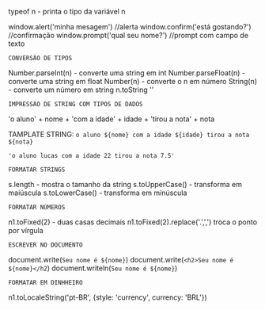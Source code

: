 typeof n - printa o tipo da variável n

window.alert('minha mesagem') //alerta
window.confirm('está gostando?') //confirmação
window.prompt('qual seu nome?') //prompt com campo de texto

	CONVERSÃO DE TIPOS

Number.parseInt(n) - converte uma string em int
Number.parseFloat(n) - converte uma string em float
Number(n) - converte o n em número
String(n) - converte um número em string
 n.toString ''


	IMPRESSÃO DE STRING COM TIPOS DE DADOS

'o aluno' + nome + 'com a idade' + idade + 'tirou a nota' + nota

TAMPLATE STRING:
`o aluno ${nome} com a idade ${idade} tirou a nota ${nota}`

	'o aluno lucas com a idade 22 tirou a nota 7.5'

	FORMATAR STRINGS

s.length - mostra o tamanho da string
s.toUpperCase() - transforma em maiúscula
s.toLowerCase() - transforma em minúscula

	FORMATAR NÚMEROS
n1.toFixed(2) - duas casas decimais
n1.toFixed(2).replace('.',',') troca o ponto por vírgula

	ESCREVER NO DOCUMENTO

document.write(`Seu nome é ${nome}`)
document.write(`<h2>Seu nome é ${nome}</h2`)
document.writeln(`Seu nome é ${nome}`)

	FORMATAR EM DINHHEIRO

n1.toLocaleString('pt-BR', {style: 'currency', currency: 'BRL'})


